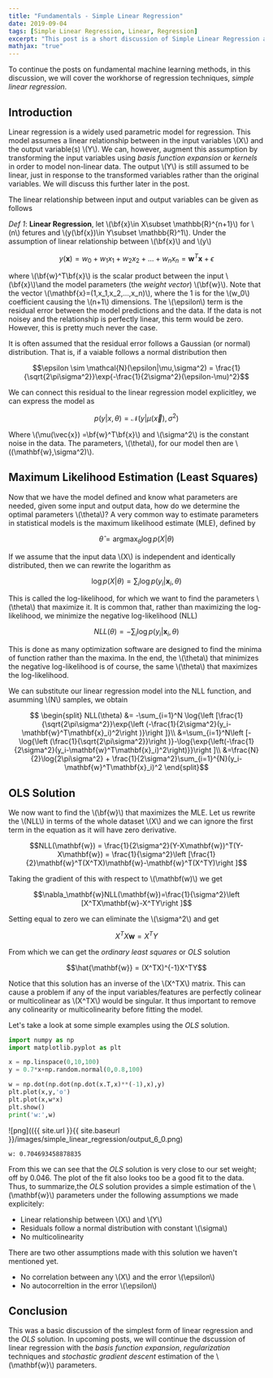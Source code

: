 ```yaml
---
title: "Fundamentals - Simple Linear Regression"
date: 2019-09-04
tags: [Simple Linear Regression, Linear, Regression]
excerpt: "This post is a short discussion of Simple Linear Regression and the Ordinary Least Square solution to  estimating parameters."
mathjax: "true"
---
```

To continue the posts on fundamental machine learning methods, in this discussion, we will cover the workhorse of regression techniques, *simple linear regression*.

## Introduction

Linear regression is a widely used parametric model for regression. This model assumes a linear relationship between in the input variables \\(X\\) and the output variable(s) \\(Y\\). We can, however, augment this assumption by transforming the input variables using *basis function expansion* or *kernels* in order to model non-linear data. The output \\(Y\\) is still assumed to be linear, just in response to the transformed variables rather than the original variables. We will discuss this further later in the post.

The linear relationship between input and output variables can be given as follows

*Def 1*: **Linear Regression**, let \\(\bf{x}\in X\subset \mathbb{R}^{n+1}\\) for \\(n\\) fetures and \\(y(\bf{x})\in Y\subset \mathbb{R}^1\\). Under the assumption of linear relationship between \\(\bf{x}\\) and \\(y\\)

$$ y(\mathbf{x}) = w_0+w_1x_1+w_2x_2+...+w_nx_n=\mathbf{w}^T\mathbf{x}+\epsilon $$

where \\(\bf{w}^T\bf{x}\\) is the scalar product between the input \\(\bf{x}\\)\and the model parameters (the *weight vector*) \\(\bf{w}\\). Note that the vector \\(\mathbf{x}=(1,x_1,x_2,...,x_n)\\), where the 1 is for the \\(w_0\\) coefficient causing the \\(n+1\\) dimensions. The \\(\epsilon\\) term is the residual error between the model predictions and the data. If the data is not noisey and the relationship is perfectly linear, this term would be zero. However, this is pretty much never the case.

It is often assumed that the residual error follows a Gaussian (or normal) distribution. That is, if a vaiable follows a normal distribution then

$$\epsilon \sim \mathcal{N}(\epsilon|\mu,\sigma^2) = \frac{1}{\sqrt{2\pi\sigma^2}}\exp{-\frac{1}{2\sigma^2}(\epsilon-\mu)^2}$$

We can connect this residual to the linear regression model explicitley, we can express the model as

$$p(y|x,\theta) = \mathcal{N}(y|\mu(\vec{x}),\sigma^2)$$

Where \\(\mu(\vec{x}) =\bf{w}^T\bf{x}\\) and \\(\sigma^2\\) is the constant noise in the data. The parameters, \\(\theta\\), for our model then are \\((\mathbf{w},\sigma^2)\\).

## Maximum Likelihood Estimation (Least Squares)

Now that we have the model defined and know what parameters are needed, given some input and output data, how do we determine the optimal parameters \\(\theta\\)? A very common way to estimate parameters in statistical models is the maximum likelihood estimate (MLE), defined by

$$ \hat{\theta} = \text{argmax}_{\theta} \log{p(X|\theta)}$$

If we assume that the input data \\(X\\) is independent and identically distributed, then we can rewrite the logarithm as

$$ \log{p(X|\theta)} = \sum_i \log{p(y_i|\mathbf{x}_i,\theta)} $$

This is called the log-likelihood, for which we want to find the parameters \\(\theta\\) that maximize it. It is common that, rather than maximizing the log-likelihood, we minimize the negative log-likelihood (NLL)

$$NLL(\theta) = -\sum_i \log{p(y_i|\mathbf{x}_i,\theta)}$$

This is done as many optimization software are designed to find the minima of function rather than the maxima. In the end, the \\(\theta\\) that minimizes the negative log-likelihood is of course, the same \\(\theta\\) that maximizes the log-likelihood.

We can substitute our linear regression model into the NLL function, and asumming \\(N\\) samples, we obtain

$$
\begin{split}
NLL(\theta) &= -\sum_{i=1}^N \log{\left [\frac{1}{\sqrt{2\pi\sigma^2}}\exp{\left (-\frac{1}{2\sigma^2}(y_i-\mathbf{w}^T\mathbf{x}_i)^2\right )}\right
]}\\
&=\sum_{i=1}^N\left [-\log{\left (\frac{1}{\sqrt{2\pi\sigma^2}}\right )}-\log{\exp{\left(-\frac{1}{2\sigma^2}(y_i-\mathbf{w}^T\mathbf{x}_i)^2\right)}}\right ]\\
&=\frac{N}{2}\log{2\pi\sigma^2} + \frac{1}{2\sigma^2}\sum_{i=1}^{N}(y_i-\mathbf{w}^T\mathbf{x}_i)^2
\end{split}$$

## OLS Solution

We now want to find the \\(\bf{w}\\) that maximizes the MLE. Let us rewrite the \\(NLL\\) in terms of the whole dataset \\(X\\) and we can ignore the first term in the equation as it will have zero derivative.

$$NLL(\mathbf{w}) = \frac{1}{2\sigma^2}(Y-X\mathbf{w})^T(Y-X\mathbf{w}) = \frac{1}{\sigma^2}\left [\frac{1}{2}\mathbf{w}^T(X^TX)\mathbf{w}-\mathbf{w}^T(X^TY)\right ]$$

Taking the gradient of this with respect to \\(\mathbf(w)\\) we get

$$\nabla_\mathbf{w}NLL(\mathbf{w})=\frac{1}{\sigma^2}\left [X^TX\mathbf{w}-X^TY\right ]$$

Setting equal to zero we can eliminate the \\(\sigma^2\\) and get

$$X^TX\mathbf{w} = X^TY$$

From which we can get the *ordinary least squares* or *OLS* solution

$$\hat{\mathbf{w}} = (X^TX)^{-1}X^TY$$

Notice that this solution has an inverse of the \\(X^TX\\) matrix. This can cause a problem if any of the input variables/features are perfectly colinear or multicolinear as \\(X^TX\\) would be singular. It thus important to remove any colinearity or multicolinearity before fitting the model.

Let's take a look at some simple examples using the *OLS* solution.


```python
import numpy as np
import matplotlib.pyplot as plt

x = np.linspace(0,10,100)
y = 0.7*x+np.random.normal(0,0.8,100)

w = np.dot(np.dot(np.dot(x.T,x)**(-1),x),y)
plt.plot(x,y,'o')
plt.plot(x,w*x)
plt.show()
print('w:',w)
```


![png](({{ site.url }}{{ site.baseurl }}/images/simple_linear_regression/output_6_0.png)


    w: 0.704693458878835


From this we can see that the *OLS* solution is very close to our set weight; off by 0.046. The plot of the fit also looks too be a good fit to the data. Thus, to summarize,the *OLS* solution provides a simple estimation of the \\(\mathbf{w}\\) parameters under the following assumptions we made explicitely:

* Linear relationship between \\(X\\) and \\(Y\\)
* Residuals follow a normal distribution with constant \\(\sigma\\)
* No multicolinearity

There are two other assumptions made with this solution we haven't mentioned yet.

* No correlation between any \\(X\\) and the error \\(\epsilon\\)
* No autocorreltion in the error \\(\epsilon\\)


## Conclusion

This was a basic discussion of the simplest form of linear regression and the *OLS* solution. In upcoming posts, we will continue the dscussion of linear regression with the *basis function expansion*, *regularization* techniques and *stochastic gradient descent* estimation of the \\(\mathbf{w}\\) parameters.
